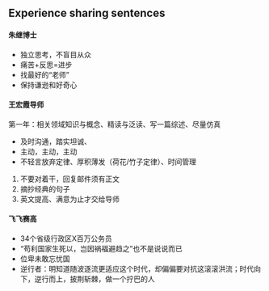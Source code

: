 ## Experience sharing sentences

#### 朱继博士
+ 独立思考，不盲目从众
+ 痛苦+反思=进步
+ 找最好的“老师”
+ 保持谦逊和好奇心

#### 王宏霞导师
第一年：相关领域知识与概念、精读与泛读、写一篇综述、尽量仿真
+ 及时沟通，踏实坦诚、
+ 主动，主动，主动
+ 不轻言放弃定律、厚积薄发（荷花/竹子定律）、时间管理

1. 不要对着干，回复邮件须有正文
2. 摘抄经典的句子
3. 英文提高、满意为止才交给导师

#### 飞飞赛高
+ 34个省级行政区X百万公务员
+ “苟利国家生死以，岂因祸福避趋之”也不是说说而已
+ 位卑未敢忘忧国
+ 逆行者：明知道随波逐流更适应这个时代，却偏偏要对抗这滚滚洪流；时代向下，逆行而上，披荆斩棘，做一个拧巴的人